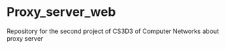Proxy_server_web
================

Repository for the second project of CS3D3 of Computer Networks about proxy server
